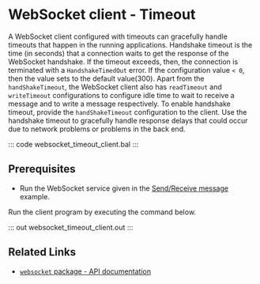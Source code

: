 # WebSocket client - Timeout

A WebSocket client configured with timeouts can gracefully handle timeouts that happen in the running applications. Handshake timeout is the time (in seconds) that a connection waits to get the response of the WebSocket handshake. If the timeout exceeds, then, the connection is terminated with a `HandshakeTimedOut` error. If the configuration value `< 0`, then the value sets to the default value(300). Apart from the `handShakeTimeout`, the WebSocket client also has `readTimeout` and `writeTimeout` configurations to configure idle time to wait to receive a message and to write a message respectively. To enable handshake timeout, provide the `handShakeTimeout` configuration to the client. Use the handshake timeout to gracefully handle response delays that could occur due to network problems or problems in the back end.

::: code websocket_timeout_client.bal :::

## Prerequisites
- Run the WebSocket service given in the [Send/Receive message](/learn/by-example/websocket-basic-sample/) example.

Run the client program by executing the command below.

::: out websocket_timeout_client.out :::

## Related Links
- [`websocket` package - API documentation](https://lib.ballerina.io/ballerina/websocket/latest)
